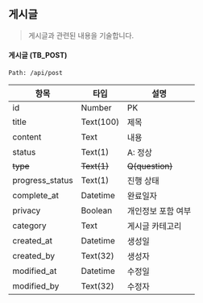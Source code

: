 ## 게시글
> 게시글과 관련된 내용을 기술합니다.


#### 게시글 (TB_POST)
```
Path: /api/post
```

| 항목              | 타입       | 설명                                                      |
| ----------------- | ---------- | --------------------------------------------------------- |
| id                | Number     | PK                                                        |
|title|Text(100)|제목|
|content|Text|내용|
|status|Text(1)|A: 정상|
|~~type~~|~~Text(1)~~|~~Q(question)~~|
|progress_status|Text(1)|진행 상태|
|complete_at|Datetime|완료일자|
|privacy|Boolean|개인정보 포함 여부|
|category|Text|게시글 카테고리| 
|created_at      | Datetime   | 생성일                                                    |
|created_by        | Text(32)   | 생성자                                                    |
|modified_at     | Datetime   | 수정일                                                    |
|modified_by       | Text(32)   | 수정자                                                    |


